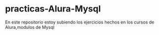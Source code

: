 # practicas-Alura-Mysql
En este repositorio estoy subiendo los ejercicios hechos en los cursos de Alura,modulos de Mysql
